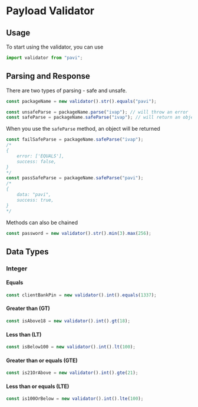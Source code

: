 # Payload Validator


## Usage
To start using the validator, you can use

```js
import validator from "pavi";
```

## Parsing and Response
There are two types of parsing - safe and unsafe.

```js
const packageName = new validator().str().equals("pavi");

const unsafeParse = packageName.parse("ivap"); // will throw an error
const safeParse = packageName.safeParse("ivap"); // will return an object
```

When you use the `safeParse` method, an object will be returned

```js
const failSafeParse = packageName.safeParse("ivap");
/*
{
    error: ['EQUALS'],
    success: false,
}
*/
const passSafeParse = packageName.safeParse("pavi");
/*
{
    data: "pavi",
    success: true,
}
*/
```

Methods can also be chained
```js
const password = new validator().str().min(3).max(256);
```

## Data Types
### Integer
#### Equals
```js 
const clientBankPin = new validator().int().equals(1337);
```

#### Greater than (GT)
```js 
const isAbove18 = new validator().int().gt(18);
```

#### Less than (LT)
```js 
const isBelow100 = new validator().int().lt(100);
```

#### Greater than or equals (GTE)
```js 
const is21OrAbove = new validator().int().gte(21);
```

#### Less than or equals (LTE)
```js 
const is100OrBelow = new validator().int().lte(100);
```
